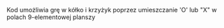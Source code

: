 Kod umożliwia grę w kółko i krzyżyk poprzez umieszczanie 'O' lub "X" w polach 9-elementowej planszy
